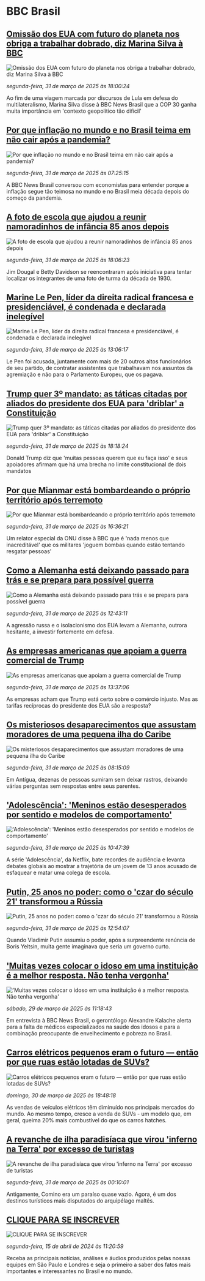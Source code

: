 # BBC Brasil## [Omissão dos EUA com futuro do planeta nos obriga a trabalhar dobrado, diz Marina Silva à BBC](https://www.bbc.com/portuguese/articles/c4g2dgqxp1zo?at_campaign=githubrss)![Omissão dos EUA com futuro do planeta nos obriga a trabalhar dobrado, diz Marina Silva à BBC](https://ichef.bbci.co.uk/ace/standard/240/cpsprodpb/662c/live/be3014c0-0e50-11f0-8fda-f199207bcb26.png)_segunda-feira, 31 de março de 2025 às 18:00:24_Ao fim de uma viagem marcada por discursos de Lula em defesa do multilateralismo, Marina Silva disse à BBC News Brasil que a COP 30 ganha muita importância em 'contexto geopolítico tão difícil'## [Por que inflação no mundo e no Brasil teima em não cair após a pandemia?](https://www.bbc.com/portuguese/articles/c89y5zx0ekgo?at_campaign=githubrss)![Por que inflação no mundo e no Brasil teima em não cair após a pandemia?](https://ichef.bbci.co.uk/ace/standard/240/cpsprodpb/f136/live/6ee94a60-09a2-11f0-ab5a-d55777cf1d65.jpg)_segunda-feira, 31 de março de 2025 às 07:25:15_A BBC News Brasil conversou com economistas para entender porque a inflação segue tão teimosa no mundo e no Brasil meia década depois do começo da pandemia.## [A foto de escola que ajudou a reunir namoradinhos de infância 85 anos depois](https://www.bbc.com/portuguese/articles/cly56wv474wo?at_campaign=githubrss)![A foto de escola que ajudou a reunir namoradinhos de infância 85 anos depois](https://ichef.bbci.co.uk/ace/standard/240/cpsprodpb/27be/live/4d53deb0-04b1-11f0-97d3-37df2b293ed1.jpg)_segunda-feira, 31 de março de 2025 às 18:06:23_Jim Dougal e Betty Davidson se reencontraram após iniciativa para tentar localizar os integrantes de uma foto de turma da década de 1930.## [Marine Le Pen, líder da direita radical francesa e presidenciável, é condenada e declarada inelegível](https://www.bbc.com/portuguese/articles/c78j58jzp89o?at_campaign=githubrss)![Marine Le Pen, líder da direita radical francesa e presidenciável, é condenada e declarada inelegível](https://ichef.bbci.co.uk/ace/standard/240/cpsprodpb/fc9e/live/e4417d30-0e13-11f0-ba12-8d27eb561761.png)_segunda-feira, 31 de março de 2025 às 13:06:17_Le Pen foi acusada, juntamente com mais de 20 outros altos funcionários de seu partido, de contratar assistentes que trabalhavam nos assuntos da agremiação e não para o Parlamento Europeu, que os pagava.## [Trump quer 3º mandato: as táticas citadas por aliados do presidente dos EUA para 'driblar' a Constituição](https://www.bbc.com/portuguese/articles/cvgpll55xr6o?at_campaign=githubrss)![Trump quer 3º mandato: as táticas citadas por aliados do presidente dos EUA para 'driblar' a Constituição](https://ichef.bbci.co.uk/ace/standard/240/cpsprodpb/8354/live/8795a900-0e20-11f0-8331-61229d24cb73.jpg)_segunda-feira, 31 de março de 2025 às 18:18:24_Donald Trump diz que 'muitas pessoas querem que eu faça isso' e seus apoiadores afirmam que há uma brecha no limite constitucional de dois mandatos## [Por que Mianmar está bombardeando o próprio território após terremoto](https://www.bbc.com/portuguese/articles/cm2x80v448yo?at_campaign=githubrss)![Por que Mianmar está bombardeando o próprio território após terremoto](https://ichef.bbci.co.uk/ace/standard/240/cpsprodpb/630f/live/b6270f80-0cc1-11f0-bffd-fb98b4c4f9e8.jpg)_segunda-feira, 31 de março de 2025 às 16:36:21_Um relator especial da ONU disse à BBC que é 'nada menos que inacreditável' que os militares 'joguem bombas quando estão tentando resgatar pessoas'## [Como a Alemanha está deixando passado para trás e se prepara para possível guerra](https://www.bbc.com/portuguese/articles/c3v9xgvv9xzo?at_campaign=githubrss)![Como a Alemanha está deixando passado para trás e se prepara para possível guerra](https://ichef.bbci.co.uk/ace/standard/240/cpsprodpb/e1aa/live/58269e20-0bd9-11f0-aaa1-f15ca00ec6e1.jpg)_segunda-feira, 31 de março de 2025 às 12:43:11_A agressão russa e o isolacionismo dos EUA levam a Alemanha, outrora hesitante, a investir fortemente em defesa.## [As empresas americanas que apoiam a guerra comercial de Trump](https://www.bbc.com/portuguese/articles/c20x73l3ee4o?at_campaign=githubrss)![As empresas americanas que apoiam a guerra comercial de Trump](https://ichef.bbci.co.uk/ace/standard/240/cpsprodpb/a205/live/f7494bc0-0b15-11f0-9b12-2d0d67b23402.jpg)_segunda-feira, 31 de março de 2025 às 13:37:06_As empresas acham que Trump está certo sobre o comércio injusto. Mas as tarifas recíprocas do presidente dos EUA são a resposta?## [Os misteriosos desaparecimentos que assustam moradores de uma pequena ilha do Caribe  ](https://www.bbc.com/portuguese/articles/c3evj8823leo?at_campaign=githubrss)![Os misteriosos desaparecimentos que assustam moradores de uma pequena ilha do Caribe  ](https://ichef.bbci.co.uk/ace/standard/240/cpsprodpb/bff2/live/181a1660-faa7-11ef-815c-cf37b1275dcf.jpg)_segunda-feira, 31 de março de 2025 às 08:15:09_Em Antígua, dezenas de pessoas sumiram sem deixar rastros, deixando várias perguntas sem respostas entre seus parentes.## ['Adolescência': 'Meninos estão desesperados por sentido e modelos de comportamento'](https://www.bbc.com/portuguese/articles/cj68264jj1go?at_campaign=githubrss)!['Adolescência': 'Meninos estão desesperados por sentido e modelos de comportamento'](https://ichef.bbci.co.uk/ace/standard/240/cpsprodpb/c55d/live/1cd3ac00-0e1d-11f0-ba12-8d27eb561761.jpg)_segunda-feira, 31 de março de 2025 às 10:47:39_A série 'Adolescência', da Netflix, bate recordes de audiência e levanta debates globais ao mostrar a trajetória de um jovem de 13 anos acusado de esfaquear e matar uma colega de escola.## [Putin, 25 anos no poder: como o 'czar do século 21' transformou a Rússia](https://www.bbc.com/portuguese/articles/cvg9lll5nv8o?at_campaign=githubrss)![Putin, 25 anos no poder: como o 'czar do século 21' transformou a Rússia](https://ichef.bbci.co.uk/ace/standard/240/cpsprodpb/d0bf/live/0ed90200-0e2f-11f0-ba12-8d27eb561761.jpg)_segunda-feira, 31 de março de 2025 às 12:54:07_Quando Vladimir Putin assumiu o poder, após a surpreendente renúncia de Boris Yeltsin, muita gente imaginava que seria um governo curto.## ['Muitas vezes colocar o idoso em uma instituição é a melhor resposta. Não tenha vergonha'](https://www.bbc.com/portuguese/articles/cj3n81dd646o?at_campaign=githubrss)!['Muitas vezes colocar o idoso em uma instituição é a melhor resposta. Não tenha vergonha'](https://ichef.bbci.co.uk/ace/standard/240/cpsprodpb/160c/live/bc5ab670-fe13-11ef-a8b1-950887ddc6e5.jpg)_sábado, 29 de março de 2025 às 11:18:43_Em entrevista à BBC News Brasil, o gerontólogo Alexandre Kalache alerta para a falta de médicos especializados na saúde dos idosos e para a combinação preocupante de envelhecimento e pobreza no Brasil.## [Carros elétricos pequenos eram o futuro — então por que ruas estão lotadas de SUVs?](https://www.bbc.com/portuguese/articles/c62xygew815o?at_campaign=githubrss)![Carros elétricos pequenos eram o futuro — então por que ruas estão lotadas de SUVs?](https://ichef.bbci.co.uk/ace/standard/240/cpsprodpb/fc43/live/732ed520-fb71-11ef-a62e-e9ee8ea585f1.jpg)_domingo, 30 de março de 2025 às 18:48:18_As vendas de veículos elétricos têm diminuído nos principais mercados do mundo. Ao mesmo tempo, cresce a venda de SUVs - um modelo que, em geral, queima 20% mais combustível do que os carros hatches.## [A revanche de ilha paradisíaca que virou 'inferno na Terra' por excesso de turistas](https://www.bbc.com/portuguese/articles/c36w9jl570ro?at_campaign=githubrss)![A revanche de ilha paradisíaca que virou 'inferno na Terra' por excesso de turistas](https://ichef.bbci.co.uk/ace/standard/240/cpsprodpb/18d0/live/dcdb20a0-094f-11f0-bdd3-f7314caa23ee.jpg)_segunda-feira, 31 de março de 2025 às 00:10:01_Antigamente, Comino era um paraíso quase vazio. Agora, é um dos destinos turísticos mais disputados do arquipélago maltês.## [CLIQUE PARA SE INSCREVER](https://bbc.in/3UkB2wH?at_campaign=githubrss)![CLIQUE PARA SE INSCREVER](https://ichef.bbci.co.uk/ace/standard/240/cpsprodpb/45da/live/56e64420-2264-11ef-80aa-699d54c46324.png)_segunda-feira, 15 de abril de 2024 às 11:20:59_Receba as principais notícias, análises e áudios produzidos pelas nossas equipes em São Paulo e Londres e seja o primeiro a saber dos fatos mais importantes e interessantes no Brasil e no mundo.